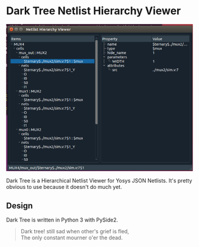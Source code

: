 # Dark Tree Netlist Hierarchy Viewer

![screenshot](doc/screenshot.png)

Dark Tree is a Hierarchical Netlist Viewer for Yosys JSON Netlists. It's pretty obvious to use because it doesn't do much yet.

## Design

Dark Tree is written in Python 3 with PySide2.

> Dark tree! still sad when other's grief is fled, <br/>
> The only constant mourner o'er the dead.
